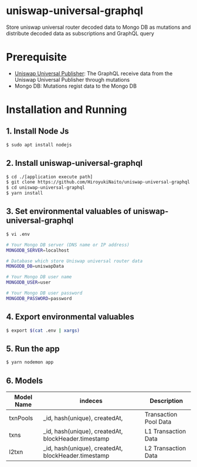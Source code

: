 # uniswap-universal-graphql
Store uniswap universal router decoded data to Mongo DB as mutations and distribute decoded data as subscriptions and GraphQL query

# Prerequisite

- [Uniswap Universal Publisher](https://github.com/HiroyukiNaito/uniswap-universal-publisher): The GraphQL receive data from the Uniswap Universal Publisher through mutations
- Mongo DB: Mutations regist data to the Mongo DB

# Installation and Running

##  1. Install Node Js

```bash
$ sudo apt install nodejs
```

## 2. Install uniswap-universal-graphql

```bash
$ cd ./[application execute path]
$ git clone https://github.com/HiroyukiNaito/uniswap-universal-graphql.git
$ cd uniswap-universal-graphql
$ yarn install 
```

## 3. Set environmental valuables of uniswap-universal-graphql

```bash
$ vi .env
```
```bash
# Your Mongo DB server (DNS name or IP address)
MONGODB_SERVER=localhost

# Database which store Uniswap universal router data
MONGODB_DB=uniswapData

# Your Mongo DB user name
MONGODB_USER=user

# Your Mongo DB user password
MONGODB_PASSWORD=password
```

## 4. Export environmental valuables
```bash
$ export $(cat .env | xargs)
```

## 5. Run the app
```bash
$ yarn nodemon app
```

## 6. Models
|  Model Name  | indeces  | Description |
| ----         | ----     | ---- |
|  txnPools    | _id, hash(unique), createdAt, | Transaction Pool Data|
|  txns        | _id, hash(unique), createdAt, blockHeader.timestamp | L1 Transaction Data  | 
| l2txn        | _id, hash(unique), createdAt, blockHeader.timestamp   | L2 Transaction Data  |
